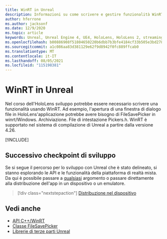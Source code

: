 ```yaml
---
title: WinRT in Unreal
description: Informazioni su come scrivere e gestire funzionalità WinRT personalizzate nelle app di realtà mista Unreal per HoloLens dispositivi.
author: hferrone
ms.author: jacksonf
ms.date: 12/9/2020
ms.topic: article
keywords: Unreal, Unreal Engine 4, UE4, HoloLens, HoloLens 2, streaming, comunicazione remota, realtà mista, sviluppo, introduzione, funzionalità, nuovo progetto, emulatore, documentazione, guide, funzionalità, ologrammi, sviluppo di giochi, visore VR di realtà mista, visore VR windows mixed reality, visore VR di realtà virtuale, WinRT, DLL
ms.openlocfilehash: b00886908f51804650220b6dbb7b3bfe4184cf33b505e3bd278327d1669c5067
ms.sourcegitcommit: a1c086aa83d381129e62f9d8942f0fc889ffcab0
ms.translationtype: MT
ms.contentlocale: it-IT
ms.lasthandoff: 08/05/2021
ms.locfileid: "115198381"
---
```

# <a name="winrt-in-unreal"></a>WinRT in Unreal

Nel corso dell'HoloLens sviluppo potrebbe essere necessario scrivere una funzionalità usando WinRT. Ad esempio, l'apertura di una finestra di dialogo file in HoloLens'applicazione potrebbe avere bisogno di FileSavePicker in winrt/Windows. Archiviazione. File di intestazione Pickers.h. WinRT è supportato nel sistema di compilazione di Unreal a partire dalla versione 4.26.

[!INCLUDE[](includes/tabs-winRT.md)]

## <a name="next-development-checkpoint"></a>Successivo checkpoint di sviluppo

Se si segue il percorso per lo sviluppo con Unreal che è stato delineato, si stanno esplorando le API e le funzionalità della piattaforma di realtà mista. Da qui è possibile passare a [qualsiasi](unreal-development-overview.md#3-advanced-features) argomento o passare direttamente alla distribuzione dell'app in un dispositivo o un emulatore.

> [!div class="nextstepaction"]
> [Distribuzione nel dispositivo](unreal-deploying.md)

## <a name="see-also"></a>Vedi anche

* [API C++/WinRT](/windows/uwp/cpp-and-winrt-apis/)
* [Classe FileSavePicker](/uwp/api/Windows.Storage.Pickers.FileSavePicker) 
* [Librerie di terze parti Unreal](https://docs.unrealengine.com/Programming/BuildTools/UnrealBuildTool/ThirdPartyLibraries/index.html)
